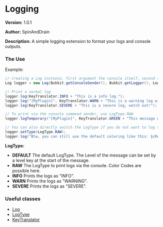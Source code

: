 # Logging

**Version:** 1.0.1

**Author:** SpinAndDrain

**Description:** A simple logging extension to format your logs and console outputs.

### The Use

Example:

````java
// Creating a Log instance, first argument the console itself, second the logger
Log logger = new Log(Bukkit.getConsoleSender(), Bukkit.getLogger(), LogType.DEFAULT);

// Print a normal log
logger.log(KeyTranslator.INFO + "This is a info log.");
logger.log("[MyPlugin]", KeyTranslator.WARN + "This is a warning log with prefix.");
logger.log(KeyTranslator.SEVERE + "This is a severe log, watch out!");

// To print via the console command sender, use LogType.RAW
logger.logTemporary("[MyPlugin]", KeyTranslator.GREEN + "This message will appear greeeen.", LogType.RAW);

// You can also directly switch the LogType if you do not want to log temporary each time
logger.setType(LogType.RAW);
logger.log("Btw, you can still use the default coloring like this: §cRed");
````

**LogType:**

* __DEFAULT__ The default LogType. The Level of the message can be set by a level key at the start of the message.
* __RAW__ The LogType to print logs via the console. Color Codes are possible here.
* __INFO__ Prints the logs as "INFO".
* __WARN__ Prints the logs as "WARNING".
* __SEVERE__ Prints the logs as "SEVERE".

### Useful classes

* [Log](https://github.com/SpinAndDrain/LibsCollection/blob/master/src/de/spinanddrain/logging/Log.java)
* [LogType](https://github.com/SpinAndDrain/LibsCollection/blob/master/src/de/spinanddrain/logging/LogType.java)
* [KeyTranslator](https://github.com/SpinAndDrain/LibsCollection/blob/master/src/de/spinanddrain/logging/translate/KeyTranslator.java)
